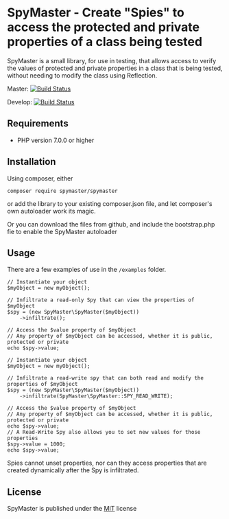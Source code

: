 # SpyMaster - Create "Spies" to access the protected and private properties of a class being tested 
SpyMaster is a small library, for use in testing, that allows access to verify the values of protected and private properties in a class that is being tested, without needing to modify the class using Reflection.

Master: [![Build Status](https://travis-ci.org/MarkBaker/SpyMaster.png?branch=master)](http://travis-ci.org/MarkBaker/SpyMaster)

Develop: [![Build Status](https://travis-ci.org/MarkBaker/SpyMaster.png?branch=develop)](http://travis-ci.org/MarkBaker/SpyMaster)


## Requirements
 * PHP version 7.0.0 or higher


## Installation

Using composer, either

```
composer require spymaster/spymaster
```
or add the library to your existing composer.json file, and let composer's own autoloader work its magic.

Or you can download the files from github, and include the bootstrap.php fie to enable the SpyMaster autoloader


## Usage

There are a few examples of use in the `/examples` folder.

```
// Instantiate your object
$myObject = new myObject();

// Infiltrate a read-only Spy that can view the properties of $myObject 
$spy = (new SpyMaster\SpyMaster($myObject))
    ->infiltrate();

// Access the $value property of $myObject
// Any property of $myObject can be accessed, whether it is public, protected or private
echo $spy->value;
```


```
// Instantiate your object
$myObject = new myObject();

// Infiltrate a read-write spy that can both read and modify the properties of $myObject 
$spy = (new SpyMaster\SpyMaster($myObject))
    ->infiltrate(SpyMaster\SpyMaster::SPY_READ_WRITE);

// Access the $value property of $myObject
// Any property of $myObject can be accessed, whether it is public, protected or private
echo $spy->value;
// A Read-Write Spy also allows you to set new values for those properties
$spy->value = 1000;
echo $spy->value;
```

Spies cannot unset properties, nor can they access properties that are created dynamically after the Spy is infiltrated.


## License
SpyMaster is published under the [MIT](https://github.com/MarkBaker/SpyMaster/blob/master/license.md) license
